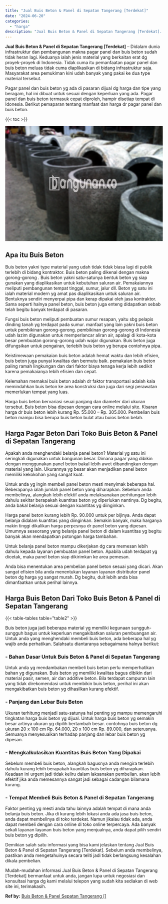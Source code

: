 ```yaml
---
title: "Jual Buis Beton & Panel di Sepatan Tangerang [Terdekat]"
date: "2024-06-20"
categories: 
  - "harga"
description: "Jual Buis Beton & Panel di Sepatan Tangerang [Terdekat]. Mudah-mudahan informasi Jual Buis Beton & Panel di Sepatan Tangerang [Terdekat] bermanfaat untuk a..."
---
```


**Jual Buis Beton & Panel di Sepatan Tangerang \[Terdekat\]** – Didalam dunia infrastruktur dan pembangunan makna pagar panel dan buis beton sudah tidak heran lagi. Keduanya ialah jenis material yang berkaitan erat dg proyek-proyek di Indonesia. Tidak cuma itu pemanfaatan pagar panel dan buis beton meluas tidak cuma diaplikasikan di bidang infrastruktur saja. Masyarakat area pemukiman kini udah banyak yang pakai ke dua type material tersebut.

Pagar panel dan buis beton yg ada di pasaran dijual dg harga dan tipe yang beragam, hal ini dibuat untuk sesuai dengan keperluan yang ada. Pagar panel dan buis beton termasuk cepat diproleh, hampir disetiap tempat di Idonesia. Berikut pemaparan tentang manfaat dan harga dr pagar panel dan buis beton.

{{< toc >}}

![Jual Buis Beton & Panel di Sepatan Tangerang [Terdekat]](/images/jual-panel-buis-beton-murah-09.png)

## Apa itu Buis Beton

Buis beton yakni type material yang udah tidak tidak biasa lagi di publik terlebih di bidang kontraktor. Buis beton paling dikenal dengan makna gorong-gorong . Buis beton yakni satu-satunya bentuk beton yg siap gunakan yang diaplikasikan untuk kebutuhan saluran air. Pemakaiannya meliputi pembangunan tempat tinggal, sumur, jalur dll. Beton yg satu ini ialah material modern yg amat pas diaplikasikan untuk saluran air. Bentuknya sendiri menyerpai pipa dan kerap dipakai oleh jasa kontraktor. Sama seperti halnya panel beton, buis beton juga enteng didapatkan sebab telah begitu banyak terdapat di pasaran.

Fungsi buis beton meliputi pembuatan sumur resapan, yaitu sbg pelapis dinding tanah yg terdapat pada sumur. manfaat yang lain yakni buis beton untuk pembikinan gorong-gorong. pembikinan gorong-gorong di Indonesia udah lazim digunakan untuk memperlancar aliran air, apalagi di kota-kota besar pembuatan gorong-gorong udah wajar digunakan. Buis beton juga difungsikan untuk pengairan, terlebih buis beton yg berupa contohnya pipa.

Keistimewaan pemakaian buis beton adalah hemat waktu dan lebih efisien, buis beton juga punyai kwalitas dan bermutu baik. pemakaian buis beton paling ramah lingkungan dan dari faktor biaya tenaga kerja lebih sedikit karena pemakaianya lebih efisien dan cepat.

Kelemahan memakai buis beton adalah dr faktor transportasi adalah kala memindahkan buis beton ke area konstruksi dan juga dari segi perawatan memerlukan tempat yang luas.

Harga buis beton bervariasi seuai panjang dan diameter dari ukuran tersebut. Buis beton bisa dipesan dengan cara online melalui site. Kisaran harga dr buis beton lebih kurang Rp. 55.000 – Rp. 305.000. Pembelian buis beton mampu bisa berupa buis beton bulat atau buios beton belah.

## Harga Pagar Beton Dari Toko Buis Beton & Panel di Sepatan Tangerang

Apakah anda menghendaki belanja panel beton? Material yg satu ini seringkali digunakan untuk bangunan besar. Dimana pagar yang dibikin dengan menggunakan panel beton bakal lebih awet dibandingkan dengan material yang lain. Ukurannya yg besar akan menjadikan panel beton memiliki kekokohan yang sangat kuat.

Untuk anda yg ingin membeli panel beton mesti menyimak beberapa hal. Beberapanya ialah jumlah panel beton yang diharapkan. Sebelum anda membelinya, alangkah lebih efektif anda melaksanakan perhitungan lebih dahulu sekitar berapakah kuantitas beton yg diperlukan nantinya. Dg begitu, anda bakal belanja sesuai dengan kuantitas yg diinginkan.

Harga panel beton kurang lebih Rp. 90.000 untuk per bijinya. Anda dapat belanja didalam kuantitas yang diinginkan. Semakin banyak, maka harganya makin tinggi dikalikan harga perpcsnya dr panel beton yang dipesan. Umumnya seseorang yang belanja panel beton di dalam kuantitas yg begitu banyak akan mendapatkan potongan harga tambahan.

Untuk belanja panel beton mampu dikerjakan dg cara memesan lebih dahulu kepada layanan pembuatan panel beton. Apabila udah terdapat yg dicetak, maka panel beton siap dikirimkan ke area pemesan.

Anda bisa menentukan area pembelian panel beton sesuai yang dicari. Akan sangat efisien bila anda menentukan layanan layanan distributor panel beton dg harga yg sangat murah. Dg begitu, duit lebih anda bisa dimanfaatkan untuk perihal lainnya.

## Harga Buis Beton Dari Toko Buis Beton & Panel di Sepatan Tangerang

{{< table-tables table="table2" >}}

Buis beton juga jadi beberapa material yg memiliki kegunaan sungguh-sungguh bagus untuk keperluan mengakibatkan saluran pembuangan air. Untuk anda yang menghendaki membeli buis beton, ada beberapa hal yg wajib anda perhatikan. Salahsatu diantaranya sebagaimana halnya berikut:

### \- Bahan Dasar Untuk Buis Beton & Panel di Sepatan Tangerang

Untuk anda yg mendambakan membeli buis beton perlu memperhatikan bahan yg digunakan. Buis beton yg memiliki kwalitas bagus dibikin dari material pasir, semen, air dan additive beton. Bila terdapat campuran lain yang tidak direkomendasi untuk membikin buis beton, perihal ini akan mengakibatkan buis beton yg dihasilkan kurang efektif.

### \- Panjang dan Lebar Buis Beton

Ukuran terhitung menjadi satu-satunya hal penting yg mampu memengaruhi tingkatan harga buis beton yg dijual. Untuk harga buis beton yg semakin besar artinya ukuran yg dipilih bertambah besar. contohnya buis beton dg ukuran 20 x 100 cm Rp. 64.000, 20 x 100 cm Rp. 89.000, dan seterusnya. Semuanya menyesuaikan terhadap panjang dan lebar buis beton yg dipesan.

### \- Mengkalkulasikan Kuantitas Buis Beton Yang Dipakai

Sebelum membeli buis beton, alangkah bagusnya anda mengira terlebih dahulu kurang lebih berapakah kuantitas buis beton yg diharapkan. Keadaan ini urgent jadi tidak keliru dalam laksanakan pembelian. akan lebih efektif jika anda memesannya sangat jadi sebagai cadangan bilamana kurang.

### \- Tempat Membeli Buis Beton & Panel di Sepatan Tangerang

Faktor penting yg mesti anda tahu lainnya adalah tempat di mana anda belanja buis beton. Jika di kurang lebih lokasi anda ada jasa buis beton, anda dapat membelinya di toko terdekat. Namun jikalau tidak ada, anda dapat membeli dengan cara online di toko online terpercaya. Ada banyak sekali layanan layanan buis beton yang menjualnya, anda dapat pilih sendiri buis beton yg dipilih.

Demikian salah satu informasi yang bisa kami jelaskan tentang Jual Buis Beton & Panel di Sepatan Tangerang \[Terdekat\]. Sebelum anda membelinya, pastikan anda mengetahuinya secara teliti jadi tidak berlangsung kesalahan dikala pembelian.

Mudah-mudahan informasi Jual Buis Beton & Panel di Sepatan Tangerang \[Terdekat\] bermanfaat untuk anda, jangan lupa untuk negosiasi dan konsultasi harga dg kami melalui telepon yang sudah kita sediakan di web site ini, terimakasih.

**Ref by:** [Buis Beton & Panel Sepatan Tangerang []](https://id.wikipedia.org/wiki/Buis)
